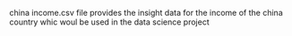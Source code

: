 china income.csv file provides the insight data for the income of the china country whic woul be used in the data science project
